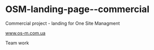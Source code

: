 # OSM-landing-page--commercial

Commercial project - landing for One Site Managment

www.os-m.com.ua

Team work
